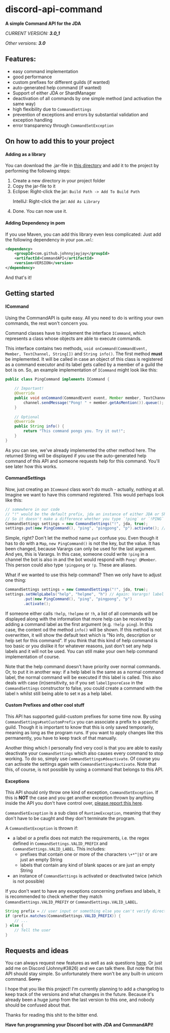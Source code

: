 # discord-api-command
**A simple Command API for the JDA**

*CURRENT VERSION: **3.0_1***<p>
*Other versions: **3.0***

## Features:
- easy command implementation
- good performance
- custom prefixes for different guilds (if wanted)
- auto-generated help command (if wanted)
- Support of either JDA or ShardManager
- deactivation of all commands by one simple method (and activation the same way)
- high flexibility due to `CommandSettings`
- prevention of exceptions and errors by substantial validation and exception handling
- error transparency through `CommandSetException`

## On how to add this to your project
#### Adding as a library
You can download the .jar-file in [this directory](https://github.com/JohnnyJayJay/discord-api-command/tree/master/builds) and add it to the project
 by performing the following steps:
 1. Create a new directory in your project folder
 2. Copy the jar-file to it
 3. Eclipse: Right-click the jar: `Build Path -> Add To Build Path` <p> IntelliJ: Right-click the jar: `Add As Library`
 4. Done. You can now use it.
 
#### Adding Dependency in pom
If you use Maven, you can add this library even less complicated: Just add the following dependency in your `pom.xml`:
```xml
<dependency>
    <groupId>com.github.johnnyjayjay</groupId>
    <artifactId>CommandAPI</artifactId>
    <version>VERSION</version>
</dependency>
```
And that's it!

## Getting started
#### ICommand
Using the CommandAPI is quite easy. All you need to do is writing your own commands, the rest won't concern you.<p>
Command classes have to implement the interface `ICommand`, which represents a class whose objects are able to execute commands.

This interface contains two methods, `void onCommand(CommandEvent, Member, TextChannel, String[])` and `String info()`.
The first method **must** be implemented. It will be called in case an object of this class is registered as a command executor and its label gets called by a member of a guild 
the bot is on. So, an example implementation of `ICommand` might look like this:

```java
public class PingCommand implements ICommand {
    
    // Important!
    @Override
    public void onCommand(CommandEvent event, Member member, TextChannel channel, String[] args) {
        channel.sendMessage("Pong! " + member.getAsMention()).queue();
    }
    
    // Optional
    @Override
    public String info() {
        return "This command pongs you. Try it out!";
    }
}
```

As you can see, we've already implemented the other method here. The returned String will be displayed if you use the auto-generated help command of this API and someone 
requests help for this command. You'll see later how this works.

#### CommandSettings
Now, just creating an `ICommand` class won't do much - actually, nothing at all.
Imagine we want to have this command registered. This would perhaps look like this:

```java
// somewhere in our code
// "!" would be the default prefix, jda an instance of either JDA or ShardManager, true says that labels are case insensitive. 
// So it doesn't make a difference whether you type `!ping` or `!PING`
CommandSettings settings = new CommandSettings("!", jda, true); 
settings.put(new PingCommand(), "ping", "pingpong", "p").activate(); // You can add aliases by just giving more labels! And don't forget to activate these settings.
```

Simple, right? Don't let the method name `put` confuse you. Even though it has to do with a `Map`, `new PingCommand()` is not the key, but the value. It has been changed, because 
Varargs can only be used for the last argument. And yes, this is Varargs.
In this case, someone could write `!ping` in a channel the bot is also in and the bot would respond with `Pong! @Member`.
This person could also type `!pingpong` or `!p`. These are aliases.

What if we wanted to use this help command? Then we only have to adjust one thing:
```java
CommandSettings settings = new CommandSettings("!", jda, true); 
settings.setHelpLabels("help", "helpme", "h") // Again: Varargs! label case insensivity also applies to help labels
        .put(new PingCommand(), "ping", "pingpong", "p")
        .activate();
```

If someone either calls `!help`, `!helpme` or `!h`, a list of all commands will be displayed along with the information that more help can be received by adding a command label 
as the first argument (e.g. `!help ping`). In this case, the content od the method `info()` will be shown. If this method is not overwritten, it will show the default text which
is "No info, description or help set for this command". If you think that this kind of help command is too basic or you dislike it for whatever reasons, just don't set any help 
labels and it will not be used. You can still make your own help command implementation of course.

Note that the help command doesn't have priority over normal commands. Or, to put it in another way: if a help label is the same as a normal command label, the normal command 
will be executed if this label is called. This also deals with case (in)sensitivity, so if you set `labelIgnoreCase` in the `CommandSettings` constructor to false, you could 
create a command with the label `h` whilst still being able to set `H` as a help label.

#### Custom Prefixes and other cool stuff
This API has supported guild-custom prefixes for some time now. By using `CommandSettings#setCustomPrefix` you can associate a prefix to a specific guild. Though it is important
to know that this is only saved temporarily, meaning as long as the program runs. If you want to apply changes like this permanently, you have to keep track of that manually.

Another thing which I personally find very cool is that you are able to easily deactivate your `CommandSettings` which also causes every command to stop working. To do so, 
simply use `CommandSettings#deactivate`. Of course you can activate the settings again with `CommandSettings#activate`. Note that this, of course, is not possible by using a 
command that belongs to this API. 

#### Exceptions
This API should only throw one kind of exception, `CommandSetException`. If this is **NOT** the case and you get another exception thrown by anything inside the API you don't have 
control over, [please report this here](https://github.com/JohnnyJayJay/discord-api-command/issues).

`CommandSetException` is a sub class of `RuntimeException`, meaning that they don't have to be caught and they don't terminate the program.

A `CommandSetException` is thrown if:
- a label or a prefix does not match the requirements, i.e. the regex defined in `CommandSettings.VALID_PREFIX` and `CommandSettings.VALID_LABEL`. This includes:
    - prefixes that contain one or more of the characters `\+*^|$?` or are just an empty String 
    - labels that contain any kind of blank spaces or are just an empty String
- an instance of `CommandSettings` is activated or deactivated twice (which is not possible)

If you don't want to have any exceptions concerning prefixes and labels, it is recommended to check whether they match `CommandSettings.VALID_PREFIY` 
or `CommandSettings.VALID_LABEL`.

```java
String prefix = // user input or something else you can't verify directly
if (prefix.matches(CommandSettings.VALID_PREFIX)) {
    // ...
} else {
    // Tell the user
}
```

## Requests and ideas
You can always request new features as well as ask questions [here](https://github.com/JohnnyJayJay/discord-api-command/issues). Or just add me on Discord (Johnny#3826) and we 
can talk there. But note that this API should stay simple. So unfortunately there won't be any built-in unicorn command. 
~~Sorry.~~

I hope that you like this project! I'm currently planning to add a changelog to keep track of the versions and what changes in the future. Because it's already been a huge jump 
from the 
last version to this one, and nobody should be confused about that.

Thanks for reading this shit to the bitter end. <p> __Have fun programming your Discord bot with JDA and CommandAPI!__





 
